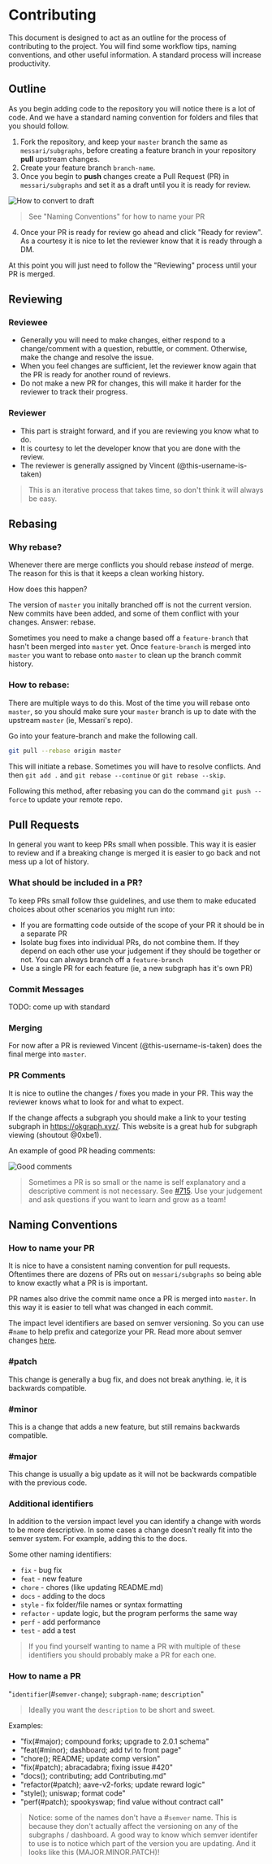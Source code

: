 # Contributing

This document is designed to act as an outline for the process of contributing to the project. You will find some workflow tips, naming conventions, and other useful information. A standard process will increase productivity.

## Outline

As you begin adding code to the repository you will notice there is a lot of code. And we have a standard naming convention for folders and files that you should follow.

1. Fork the repository, and keep your `master` branch the same as `messari/subgraphs`, before creating a feature branch in your repository **pull** upstream changes.
2. Create your feature branch `branch-name`.
3. Once you begin to **push** changes create a Pull Request (PR) in `messari/subgraphs` and set it as a draft until you it is ready for review.

![How to convert to draft](./images/contributing/convert-to-draft.png)

> See "Naming Conventions" for how to name your PR

4. Once your PR is ready for review go ahead and click "Ready for review". As a courtesy it is nice to let the reviewer know that it is ready through a DM.

At this point you will just need to follow the "Reviewing" process until your PR is merged.

## Reviewing

### Reviewee

- Generally you will need to make changes, either respond to a change/comment with a question, rebuttle, or comment. Otherwise, make the change and resolve the issue.
- When you feel changes are sufficient, let the reviewer know again that the PR is ready for another round of reviews.
- Do not make a new PR for changes, this will make it harder for the reviewer to track their progress.

### Reviewer

- This part is straight forward, and if you are reviewing you know what to do.
- It is courtesy to let the developer know that you are done with the review.
- The reviewer is generally assigned by Vincent (@this-username-is-taken)

> This is an iterative process that takes time, so don't think it will always be easy.

## Rebasing

### Why rebase?

Whenever there are merge conflicts you should rebase *instead* of merge. The reason for this is that it keeps a clean working history. 

How does this happen?

The version of `master` you initally branched off is not the current version. New commits have been added, and some of them conflict with your changes. Answer: rebase.

Sometimes you need to make a change based off a `feature-branch` that hasn't been merged into `master` yet. Once `feature-branch` is merged into `master` you want to rebase onto `master` to clean up the branch commit history. 

### How to rebase:

There are multiple ways to do this. Most of the time you will rebase onto `master`, so you should make sure your `master` branch is up to date with the upstream `master` (ie, Messari's repo).

Go into your feature-branch and make the following call.

```bash
git pull --rebase origin master
```

This will initiate a rebase. Sometimes you will have to resolve conflicts. And then `git add .` and `git rebase --continue` or `git rebase --skip`.

Following this method, after rebasing you can do the command `git push --force` to update your remote repo.

## Pull Requests

In general you want to keep PRs small when possible. This way it is easier to review and if a breaking change is merged it is easier to go back and not mess up a lot of history.

### What should be included in a PR?

To keep PRs small follow thse guidelines, and use them to make educated choices about other scenarios you might run into:

- If you are formatting code outside of the scope of your PR it should be in a separate PR
- Isolate bug fixes into individual PRs, do not combine them. If they depend on each other use your judgement if they should be together or not. You can always branch off a `feature-branch`
- Use a single PR for each feature (ie, a new subgraph has it's own PR)

### Commit Messages

TODO: come up with standard

### Merging

For now after a PR is reviewed Vincent (@this-username-is-taken) does the final merge into `master`.

### PR Comments

It is nice to outline the changes / fixes you made in your PR. This way the reviewer knows what to look for and what to expect.

If the change affects a subgraph you should make a link to your testing subgraph in https://okgraph.xyz/. This website is a great hub for subgraph viewing (shoutout @0xbe1).

An example of good PR heading comments:

![Good comments](./images/contributing/good-comments.png)

> Sometimes a PR is so small or the name is self explanatory and a descriptive comment is not necessary. See [#715](https://github.com/messari/subgraphs/pull/715). Use your judgement and ask questions if you want to learn and grow as a team!

## Naming Conventions

### How to name your PR

It is nice to have a consistent naming convention for pull requests. Oftentimes there are dozens of PRs out on `messari/subgraphs` so being able to know exactly what a PR is is important.

PR names also drive the commit name once a PR is merged into `master`. In this way it is easier to tell what was changed in each commit.

The impact level identifiers are based on semver versioning. So you can use #`name` to help prefix and categorize your PR. Read more about semver changes [here](https://semver.org/#summary).

### #patch

This change is generally a bug fix, and does not break anything. ie, it is backwards compatible.

### #minor

This is a change that adds a new feature, but still remains backwards compatible.

### #major

This change is usually a big update as it will not be backwards compatible with the previous code.

### Additional identifiers

In addition to the version impact level you can identify a change with words to be more descriptive. In some cases a change doesn't really fit into the semver system. For example, adding this to the docs.

Some other naming identifiers:

- `fix` - bug fix
- `feat` - new feature
- `chore` - chores (like updating README.md)
- `docs` - adding to the docs
- `style` - fix folder/file names or syntax formatting
- `refactor` - update logic, but the program performs the same way
- `perf` - add performance
- `test` - add a test

> If you find yourself wanting to name a PR with multiple of these identifiers you should probably make a PR for each one.

### How to name a PR

"`identifier`(#`semver-change`); `subgraph-name`; `description`"

> Ideally you want the `description` to be short and sweet.

Examples:

- "fix(#major); compound forks; upgrade to 2.0.1 schema"
- "feat(#minor); dashboard; add tvl to front page"
- "chore(); README; update comp version"
- "fix(#patch); abracadabra; fixing issue #420"
- "docs(); contributing; add Contributing.md"
- "refactor(#patch); aave-v2-forks; update reward logic"
- "style(); uniswap; format code"
- "perf(#patch); spookyswap; find value without contract call"

> Notice: some of the names don't have a #`semver` name. This is because they don't actually affect the versioning on any of the subgraphs / dashboard. A good way to know which semver identifer to use is to notice which part of the version you are updating. And it looks like this (MAJOR.MINOR.PATCH)!
